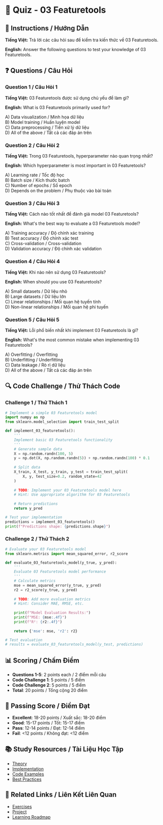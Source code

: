# 🧠 Quiz - 03 Featuretools

## 📝 Instructions / Hướng Dẫn

**Tiếng Việt:** Trả lời các câu hỏi sau để kiểm tra kiến thức về 03 Featuretools.

**English:** Answer the following questions to test your knowledge of 03 Featuretools.

## ❓ Questions / Câu Hỏi

### Question 1 / Câu Hỏi 1
**Tiếng Việt:** 03 Featuretools được sử dụng chủ yếu để làm gì?

**English:** What is 03 Featuretools primarily used for?

A) Data visualization / Minh họa dữ liệu  
B) Model training / Huấn luyện model  
C) Data preprocessing / Tiền xử lý dữ liệu  
D) All of the above / Tất cả các đáp án trên

### Question 2 / Câu Hỏi 2
**Tiếng Việt:** Trong 03 Featuretools, hyperparameter nào quan trọng nhất?

**English:** Which hyperparameter is most important in 03 Featuretools?

A) Learning rate / Tốc độ học  
B) Batch size / Kích thước batch  
C) Number of epochs / Số epoch  
D) Depends on the problem / Phụ thuộc vào bài toán

### Question 3 / Câu Hỏi 3
**Tiếng Việt:** Cách nào tốt nhất để đánh giá model 03 Featuretools?

**English:** What's the best way to evaluate a 03 Featuretools model?

A) Training accuracy / Độ chính xác training  
B) Test accuracy / Độ chính xác test  
C) Cross-validation / Cross-validation  
D) Validation accuracy / Độ chính xác validation

### Question 4 / Câu Hỏi 4
**Tiếng Việt:** Khi nào nên sử dụng 03 Featuretools?

**English:** When should you use 03 Featuretools?

A) Small datasets / Dữ liệu nhỏ  
B) Large datasets / Dữ liệu lớn  
C) Linear relationships / Mối quan hệ tuyến tính  
D) Non-linear relationships / Mối quan hệ phi tuyến

### Question 5 / Câu Hỏi 5
**Tiếng Việt:** Lỗi phổ biến nhất khi implement 03 Featuretools là gì?

**English:** What's the most common mistake when implementing 03 Featuretools?

A) Overfitting / Overfitting  
B) Underfitting / Underfitting  
C) Data leakage / Rò rỉ dữ liệu  
D) All of the above / Tất cả các đáp án trên

## 🔍 Code Challenge / Thử Thách Code

### Challenge 1 / Thử Thách 1
```python
# Implement a simple 03 Featuretools model
import numpy as np
from sklearn.model_selection import train_test_split

def implement_03_featuretools():
    '''
    Implement basic 03 Featuretools functionality
    '''
    # Generate sample data
    X = np.random.randn(100, 5)
    y = np.dot(X, np.random.randn(5)) + np.random.randn(100) * 0.1
    
    # Split data
    X_train, X_test, y_train, y_test = train_test_split(
        X, y, test_size=0.2, random_state=42
    )
    
    # TODO: Implement your 03 Featuretools model here
    # Hint: Use appropriate algorithm for 03 Featuretools
    
    # Return predictions
    return y_pred

# Test your implementation
predictions = implement_03_featuretools()
print(f"Predictions shape: {predictions.shape}")
```

### Challenge 2 / Thử Thách 2
```python
# Evaluate your 03 Featuretools model
from sklearn.metrics import mean_squared_error, r2_score

def evaluate_03_featuretools_model(y_true, y_pred):
    '''
    Evaluate 03 Featuretools model performance
    '''
    # Calculate metrics
    mse = mean_squared_error(y_true, y_pred)
    r2 = r2_score(y_true, y_pred)
    
    # TODO: Add more evaluation metrics
    # Hint: Consider MAE, RMSE, etc.
    
    print(f"Model Evaluation Results:")
    print(f"MSE: {mse:.4f}")
    print(f"R²: {r2:.4f}")
    
    return {'mse': mse, 'r2': r2}

# Test evaluation
# results = evaluate_03_featuretools_model(y_test, predictions)
```

## 📊 Scoring / Chấm Điểm

- **Questions 1-5**: 2 points each / 2 điểm mỗi câu
- **Code Challenge 1**: 5 points / 5 điểm
- **Code Challenge 2**: 5 points / 5 điểm
- **Total**: 20 points / Tổng cộng 20 điểm

## 🎯 Passing Score / Điểm Đạt

- **Excellent**: 18-20 points / Xuất sắc: 18-20 điểm
- **Good**: 15-17 points / Tốt: 15-17 điểm  
- **Pass**: 12-14 points / Đạt: 12-14 điểm
- **Fail**: <12 points / Không đạt: <12 điểm

## 📚 Study Resources / Tài Liệu Học Tập

- [Theory](./THEORY_03_featuretools.md)
- [Implementation](./IMPLEMENTATION_03_featuretools.md)
- [Code Examples](./CODE_EXAMPLES_03_featuretools.md)
- [Best Practices](./BEST_PRACTICES_03_featuretools.md)

## 🔗 Related Links / Liên Kết Liên Quan

- [Exercises](./EXERCISES_03_featuretools.md)
- [Project](./PROJECT_03_featuretools.md)
- [Learning Roadmap](./LEARNING_ROADMAP_03_featuretools.md)

